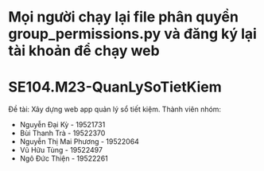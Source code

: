 # Mọi người chạy lại file phân quyền group_permissions.py và đăng ký lại tài khoản để chạy web
# SE104.M23-QuanLySoTietKiem
Đề tài: Xây dựng web app quản lý sổ tiết kiệm.
Thành viên nhóm:
- Nguyễn Đại Kỳ - 19521731
- Bùi Thanh Trà - 19522370
- Nguyễn Thị Mai Phương - 19522064
- Vũ Hữu Tùng - 19522497
- Ngô Đức Thiện - 19522261

